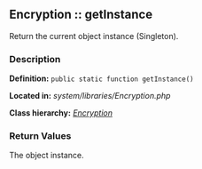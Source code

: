 
Encryption :: getInstance
-------------------------------------------

Return the current object instance (Singleton).


### Description ###

**Definition:** `public static function getInstance()`

**Located in:** *system/libraries/Encryption.php*

**Class hierarchy:** *[Encryption](../Encryption.md)*


### Return Values ###

The object instance.


